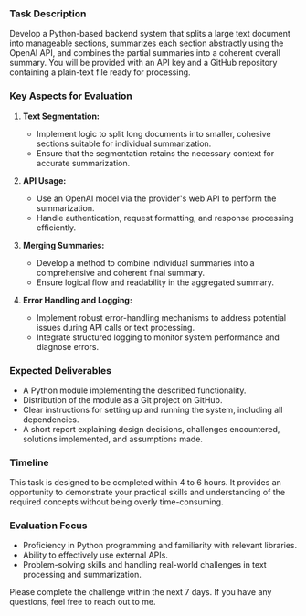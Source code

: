 ### Task Description

Develop a Python-based backend system that splits a large text document into
manageable sections, summarizes each section abstractly using the OpenAI API,
and combines the partial summaries into a coherent overall summary. You will
be provided with an API key and a GitHub repository containing a plain-text
file ready for processing.

### Key Aspects for Evaluation

1. **Text Segmentation:**
   - Implement logic to split long documents into smaller, cohesive sections
     suitable for individual summarization.
   - Ensure that the segmentation retains the necessary context for accurate
     summarization.

2. **API Usage:**
   - Use an OpenAI model via the provider's web API to perform the summarization.
   - Handle authentication, request formatting, and response processing efficiently.

3. **Merging Summaries:**
   - Develop a method to combine individual summaries into a comprehensive and
     coherent final summary.
   - Ensure logical flow and readability in the aggregated summary.

4. **Error Handling and Logging:**
   - Implement robust error-handling mechanisms to address potential issues
     during API calls or text processing.
   - Integrate structured logging to monitor system performance and diagnose
     errors.

### Expected Deliverables

- A Python module implementing the described functionality.
- Distribution of the module as a Git project on GitHub.
- Clear instructions for setting up and running the system, including all
  dependencies.
- A short report explaining design decisions, challenges encountered, solutions
  implemented, and assumptions made.

### Timeline

This task is designed to be completed within 4 to 6 hours. It provides an
opportunity to demonstrate your practical skills and understanding of the
required concepts without being overly time-consuming.

### Evaluation Focus

- Proficiency in Python programming and familiarity with relevant libraries.
- Ability to effectively use external APIs.
- Problem-solving skills and handling real-world challenges in text processing and summarization.

Please complete the challenge within the next 7 days. If you have any questions,
feel free to reach out to me.
